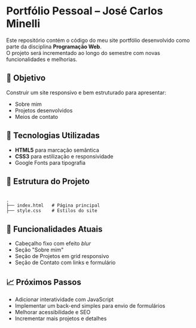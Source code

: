 # Portfólio Pessoal – José Carlos Minelli  

Este repositório contém o código do meu site portfólio desenvolvido como parte da disciplina **Programação Web**.  
O projeto será incrementado ao longo do semestre com novas funcionalidades e melhorias.

## 🎯 Objetivo
Construir um site responsivo e bem estruturado para apresentar:
- Sobre mim
- Projetos desenvolvidos
- Meios de contato

## 📝 Tecnologias Utilizadas
- **HTML5** para marcação semântica  
- **CSS3** para estilização e responsividade  
- Google Fonts para tipografia  

## 📂 Estrutura do Projeto
```

.
├── index.html   # Página principal
├── style.css    # Estilos do site

```

## 🚀 Funcionalidades Atuais
- Cabeçalho fixo com efeito *blur*
- Seção "Sobre mim"
- Seção de Projetos em grid responsivo
- Seção de Contato com links e formulário

## 📈 Próximos Passos
- Adicionar interatividade com JavaScript
- Implementar um back-end simples para envio de formulários
- Melhorar acessibilidade e SEO
- Incrementar mais projetos e detalhes
